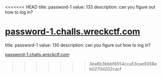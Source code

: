 <<<<<<< HEAD
title: password-1
value: 133
description: can you figure out how to log in?

[password-1.challs.wreckctf.com](https://password-1.challs.wreckctf.com/)
=======
title: password-1
value: 130
description: can you figure out how to log in?

[password-1.challs.wreckctf.com](https://password-1.challs.wreckctf.com/)
>>>>>>> 3ea6b3bbbf6554cca53cae9358eb0270d202cacf
